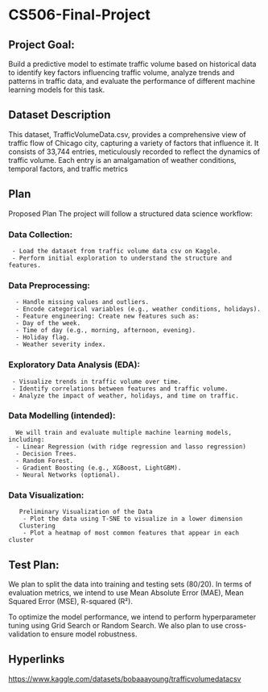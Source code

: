 # CS506-Final-Project

## Project Goal:
Build a predictive model to estimate traffic volume based on historical data to
identify key factors influencing traffic volume, analyze trends and patterns in traffic data, and evaluate the performance of different machine learning models for this task.

##  Dataset Description
This dataset,  TrafficVolumeData.csv,  provides a comprehensive view of traffic flow of Chicago city, capturing a variety of factors that influence it. It consists of 33,744 entries, meticulously recorded to reflect the dynamics of traffic volume. Each entry is an amalgamation of weather conditions, temporal factors, and traffic metrics

##  Plan
Proposed Plan
The project will follow a structured data science workflow:

  ### Data Collection:
     - Load the dataset from traffic volume data csv on Kaggle.
     - Perform initial exploration to understand the structure and features.
  
  ### Data Preprocessing:
      - Handle missing values and outliers.
      - Encode categorical variables (e.g., weather conditions, holidays).
      - Feature engineering: Create new features such as:
      - Day of the week.
      - Time of day (e.g., morning, afternoon, evening).
      - Holiday flag.
      - Weather severity index.
  
  ### Exploratory Data Analysis (EDA):
     - Visualize trends in traffic volume over time.
     - Identify correlations between features and traffic volume.
     - Analyze the impact of weather, holidays, and time on traffic.
     
  ### Data Modelling (intended):
      We will train and evaluate multiple machine learning models, including:
      - Linear Regression (with ridge regression and lasso regression)
      - Decision Trees.
      - Random Forest.
      - Gradient Boosting (e.g., XGBoost, LightGBM).
      - Neural Networks (optional).
  
  ###  Data Visualization:
       Preliminary Visualization of the Data
        - Plot the data using T-SNE to visualize in a lower dimension
       Clustering
        - Plot a heatmap of most common features that appear in each cluster
      
## Test Plan:
We plan to split the data into training and testing sets (80/20). In terms of evaluation metrics, we intend to use Mean Absolute Error (MAE), Mean Squared Error (MSE), R-squared (R²).

To optimize the model performance, we intend to perform hyperparameter tuning using Grid Search or Random Search. We also plan to use cross-validation to ensure model robustness.

## Hyperlinks
https://www.kaggle.com/datasets/bobaaayoung/trafficvolumedatacsv
